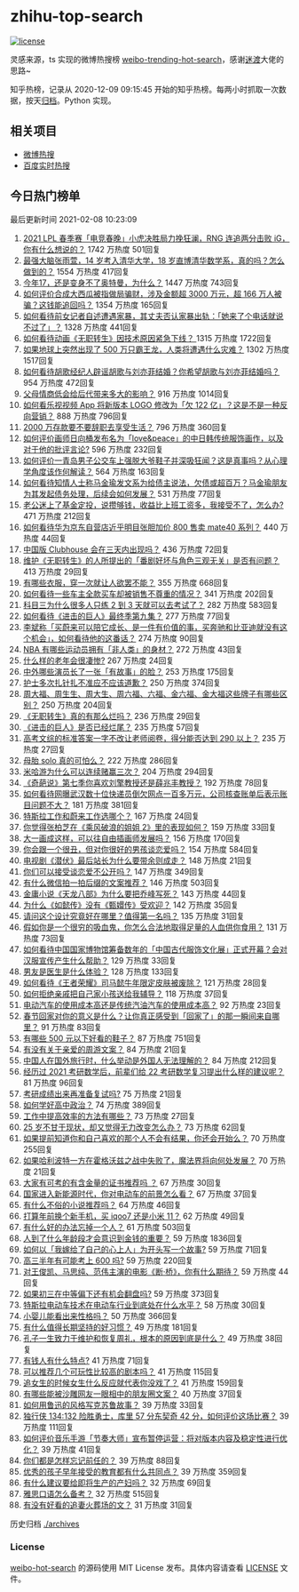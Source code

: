 # zhihu-top-search

[![license](https://img.shields.io/github/license/Arrackisarookie/zhihu-top-search)](https://github.com/Arrackisarookie/zhihu-top-search/blob/master/LICENSE)

灵感来源，ts 实现的微博热搜榜 [weibo-trending-hot-search](https://github.com/justjavac/weibo-trending-hot-search)，感谢[迷渡](https://github.com/justjavac)大佬的思路~

知乎热榜，记录从 2020-12-09 09:15:45 开始的知乎热榜。每两小时抓取一次数据，按天[归档](./archives)。Python 实现。

## 相关项目
+ [微博热搜](https://github.com/Arrackisarookie/weibo-hot-search)
+ [百度实时热搜](https://github.com/Arrackisarookie/baidu-hot-search)

## 今日热门榜单

<!-- Rank Begin -->

最后更新时间 2021-02-08 10:23:09

1. [2021 LPL 春季赛「电竞春晚」小虎决胜局力挽狂澜，RNG 连追两分击败 iG，你有什么想说的？](https://www.zhihu.com/question/443340520) 1742 万热度 501回复
1. [最强大脑张雨萱，14 岁考入清华大学，18 岁直博清华数学系，真的吗？怎么做到的？](https://www.zhihu.com/question/441843589) 1554 万热度 417回复
1. [今年17，还是变身不了奥特曼，为什么？](https://www.zhihu.com/question/373409849) 1447 万热度 743回复
1. [如何评价合成大西瓜被指做局骗财，涉及金额超 3000 万元，超 166 万人被骗？这钱能追回吗？](https://www.zhihu.com/question/443284167) 1354 万热度 165回复
1. [如何看待前女记者自述遭遇家暴，其丈夫否认家暴出轨：「她来了个电话就说不过了」？](https://www.zhihu.com/question/443259930) 1328 万热度 441回复
1. [如何看待动画《无职转生》因技术原因紧急下线？
](https://www.zhihu.com/question/443359014) 1315 万热度 1722回复
1. [如果地球上突然出现了 500 万只霸王龙，人类将遭遇什么灾难？](https://www.zhihu.com/question/443038227) 1302 万热度 1517回复
1. [如何看待胡歌经纪人辟谣胡歌与刘亦菲结婚？你希望胡歌与刘亦菲结婚吗？](https://www.zhihu.com/question/442695966) 954 万热度 472回复
1. [父母情商低会给后代带来多大的影响？](https://www.zhihu.com/question/38642896) 916 万热度 1014回复
1. [如何看乐视视频 App 将新版本 LOGO 修改为「欠 122 亿」？这是不是一种反向营销？](https://www.zhihu.com/question/443183209) 888 万热度 796回复
1. [2000 万存款要不要辞职去享受生活？](https://www.zhihu.com/question/441054579) 796 万热度 360回复
1. [如何评价画师日向桶发布名为「love&peace」的中日韩传统服饰画作，以及对于他的批评言论?](https://www.zhihu.com/question/443222196) 596 万热度 232回复
1. [如何评价一青岛男子公交车上强脱大爷鞋子并深吸狂闻？这是真事吗？从心理学角度该作何解读？](https://www.zhihu.com/question/443252251) 564 万热度 163回复
1. [如何看待知情人士称马金瑜发文系为给债主说法，欠债或超百万？马金瑜朋友为其发起债务处理，后续会如何发展？](https://www.zhihu.com/question/443322239) 531 万热度 77回复
1. [老公迷上了基金定投，说攒够钱，收益比上班工资多，我接受不了，怎么办?](https://www.zhihu.com/question/418202692) 471 万热度 212回复
1. [如何看待华为京东自营店近乎明目张胆加价 800 售卖 mate40 系列？](https://www.zhihu.com/question/442730263) 440 万热度 44回复
1. [中国版 Clubhouse 会在三天内出现吗？](https://www.zhihu.com/question/442389365) 436 万热度 72回复
1. [维护《无职转生》的人所提出的「番剧好坏与角色三观无关」是否有问题？](https://www.zhihu.com/question/442868512) 413 万热度 29回复
1. [有哪些衣服，穿一次就让人欲罢不能？](https://www.zhihu.com/question/394037020) 355 万热度 668回复
1. [如何看待一些车主全款买车却被销售不尊重的情况？](https://www.zhihu.com/question/441010813) 341 万热度 202回复
1. [科目三为什么很多人只练 2 到 3 天就可以去考试了？](https://www.zhihu.com/question/290475667) 282 万热度 583回复
1. [如何看待《进击的巨人》最终季第九集？](https://www.zhihu.com/question/443336588) 277 万热度 77回复
1. [李斌称「买蔚来可以陪它成长、是一件有价值的事，买奔驰和比亚迪就没有这个机会」，如何看待他的这番话？](https://www.zhihu.com/question/443276338) 274 万热度 90回复
1. [NBA 有哪些运动员拥有「非人类」的身材？](https://www.zhihu.com/question/440025781) 272 万热度 43回复
1. [什么样的老年会很凄惨?](https://www.zhihu.com/question/442375719) 267 万热度 24回复
1. [中外哪些演员长了一张「有故事」的脸？](https://www.zhihu.com/question/433846909) 253 万热度 175回复
1. [护士多次扎针扎不准应不应该道歉？](https://www.zhihu.com/question/442703278) 250 万热度 374回复
1. [周大福、周生生、周大生、周六福、六福、金六福、金大福这些牌子有哪些区别？](https://www.zhihu.com/question/32209352) 250 万热度 204回复
1. [《无职转生》真的有那么烂吗？](https://www.zhihu.com/question/443203645) 236 万热度 29回复
1. [《进击的巨人》是否已经烂尾？](https://www.zhihu.com/question/420825592) 235 万热度 57回复
1. [高考文综的标准答案一字不改让老师阅卷，得分能否达到 290 以上？](https://www.zhihu.com/question/443144185) 235 万热度 27回复
1. [母胎 solo 真的可怕么？](https://www.zhihu.com/question/440053207) 222 万热度 286回复
1. [米哈游为什么可以连续赌赢三次？](https://www.zhihu.com/question/429700140) 204 万热度 294回复
1. [《奇葩说》第七季你喜欢刘擎教授还是薛兆丰教授？](https://www.zhihu.com/question/443046342) 192 万热度 78回复
1. [如何看待网曝武汉数十位快递员倒欠网点一百多万元，公司核查账单后表示账目问题不大？](https://www.zhihu.com/question/443074665) 181 万热度 381回复
1. [特斯拉工作和蔚来工作选哪个？](https://www.zhihu.com/question/440648048) 167 万热度 24回复
1. [你觉得张柏芝在《乘风破浪的姐姐 2》里的表现如何？](https://www.zhihu.com/question/441581784) 159 万热度 33回复
1. [大一画成这样，可以往自由插画师发展吗？](https://www.zhihu.com/question/436767867) 156 万热度 170回复
1. [你会跟一个很丑，但对你很好的男孩谈恋爱吗？](https://www.zhihu.com/question/437880933) 154 万热度 584回复
1. [电视剧《潜伏》最后站长为什么要带余则成走？](https://www.zhihu.com/question/40623229) 148 万热度 21回复
1. [你们可以接受谈恋爱不公开吗？](https://www.zhihu.com/question/440939084) 147 万热度 349回复
1. [有什么微信拍一拍后缀的文案推荐？](https://www.zhihu.com/question/404874648) 146 万热度 503回复
1. [金庸小说《天龙八部》为什么要把乔峰写死？](https://www.zhihu.com/question/442949301) 143 万热度 44回复
1. [为什么《如懿传》没有《甄嬛传》受欢迎？](https://www.zhihu.com/question/438321740) 142 万热度 35回复
1. [请问这个设计究竟好在哪里？值得第一名吗？](https://www.zhihu.com/question/442988303) 135 万热度 31回复
1. [假如你是一个很穷的吸血鬼，你怎么合法地取得足量的人血供你食用？](https://www.zhihu.com/question/443273171) 131 万热度 73回复
1. [如何看待中国国家博物馆筹备数年的「中国古代服饰文化展」正式开幕？会对汉服宣传产生什么帮助？](https://www.zhihu.com/question/443265021) 129 万热度 33回复
1. [男友是医生是什么体验？](https://www.zhihu.com/question/67285793) 128 万热度 133回复
1. [如何看待《王者荣耀》司马懿牛年限定皮肤被废除？](https://www.zhihu.com/question/442920726) 121 万热度 28回复
1. [如何拒绝亲戚把自己家小孩送给我辅导？](https://www.zhihu.com/question/27775921) 118 万热度 37回复
1. [电动汽车的使用成本高还是传统汽油汽车的使用成本高？](https://www.zhihu.com/question/23676796) 92 万热度 23回复
1. [春节回家对你的意义是什么？让你真正感受到「回家了」的那一瞬间来自哪里？](https://www.zhihu.com/question/443293149) 91 万热度 83回复
1. [有哪些 500 元以下好看的鞋子？](https://www.zhihu.com/question/315597896) 87 万热度 751回复
1. [有没有关于亲爱的周游文案？](https://www.zhihu.com/question/441112175) 84 万热度 21回复
1. [中国人在国外旅行时，什么举动是外国人无法理解的？](https://www.zhihu.com/question/437809753) 84 万热度 212回复
1. [经历过 2021 考研数学后，前辈们给 22 考研数学复习提出什么样的建议呢？](https://www.zhihu.com/question/436694500) 81 万热度 96回复
1. [考研成绩出来再准备复试吗?](https://www.zhihu.com/question/362768021) 75 万热度 21回复
1. [如何学好高中政治？](https://www.zhihu.com/question/20167990) 74 万热度 389回复
1. [工作中提高效率的方法有哪些？](https://www.zhihu.com/question/440237998) 73 万热度 27回复
1. [25 岁不甘于现状，却又觉得无力改变怎么办？](https://www.zhihu.com/question/442968097) 73 万热度 62回复
1. [如果提前知道你和自己喜欢的那个人不会有结果，你还会开始么？](https://www.zhihu.com/question/442744353) 70 万热度 255回复
1. [如果哈利波特一方在霍格沃兹之战中失败了，魔法界将向何处发展？](https://www.zhihu.com/question/412004472) 70 万热度 21回复
1. [大家有可考的有含金量的证书推荐吗 ？](https://www.zhihu.com/question/428848820) 67 万热度 30回复
1. [国家进入新能源时代，你对电动车的前景怎么看？](https://www.zhihu.com/question/326740891) 67 万热度 37回复
1. [有什么不俗的小说推荐吗？](https://www.zhihu.com/question/433483283) 64 万热度 46回复
1. [打算年前换个新手机，买 iqoo7 还是小米 11？](https://www.zhihu.com/question/440485084) 62 万热度 49回复
1. [有什么好的办法忘掉一个人？](https://www.zhihu.com/question/440941945) 61 万热度 503回复
1. [人到了什么年龄段才会意识到金钱的重要？](https://www.zhihu.com/question/437869213) 59 万热度 1836回复
1. [如何以「我嫁给了自己的心上人」为开头写一个故事?](https://www.zhihu.com/question/439797329) 59 万热度 71回复
1. [高三半年有可能考上 600 吗?](https://www.zhihu.com/question/438090429) 59 万热度 220回复
1. [对王俊凯、马思纯、范伟主演的电影《断·桥》，你有什么期待？](https://www.zhihu.com/question/440777424) 59 万热度 44回复
1. [如果初三在中等偏下还有机会翻盘吗?](https://www.zhihu.com/question/441155090) 59 万热度 373回复
1. [特斯拉电动车技术在电动车行业到底处在什么水平？](https://www.zhihu.com/question/27612031) 58 万热度 30回复
1. [小婴儿能看出来性格吗？](https://www.zhihu.com/question/354816522) 50 万热度 366回复
1. [有什么值得长期坚持的好习惯？](https://www.zhihu.com/question/440957405) 49 万热度 181回复
1. [孔子一生致力于维护和恢复周礼，根本的原因到底是什么？](https://www.zhihu.com/question/443193618) 49 万热度 38回复
1. [有钱人有什么特点?](https://www.zhihu.com/question/25263803) 41 万热度 71回复
1. [可以推荐几个可玩性比较高的剧本吗？](https://www.zhihu.com/question/310162995) 41 万热度 115回复
1. [追女生的时候女生什么反应就代表你没戏了？](https://www.zhihu.com/question/437267039) 41 万热度 159回复
1. [有哪些能被沙雕网友一眼相中的朋友圈文案？](https://www.zhihu.com/question/442961772) 40 万热度 37回复
1. [如何用鲁迅的风格写克苏鲁故事？](https://www.zhihu.com/question/68136237) 39 万热度 33回复
1. [独行侠 134:132 险胜勇士，库里 57 分东契奇 42 分，如何评价这场比赛？](https://www.zhihu.com/question/443249796) 39 万热度 111回复
1. [如何评价音乐手游「节奏大师」宣布暂停运营：将对版本内容及稳定性进行优化？](https://www.zhihu.com/question/442983999) 39 万热度 41回复
1. [你们都是怎样忘记前任的？](https://www.zhihu.com/question/442380080) 39 万热度 88回复
1. [优秀的孩子早年接受的教育都有什么共同点？](https://www.zhihu.com/question/52712976) 39 万热度 359回复
1. [有什么建议要给即将生产的产妇吗？](https://www.zhihu.com/question/442430121) 32 万热度 69回复
1. [雅思口语怎么备考？](https://www.zhihu.com/question/35043813) 32 万热度 515回复
1. [有没有好看的追妻火葬场的文？](https://www.zhihu.com/question/402113685) 31 万热度 31回复
<!-- Rank End -->

历史归档 [./archives](./archives)

### License

[weibo-hot-search](https://github.com/Arrackisarookie/zhihu-top-search) 的源码使用 MIT License 发布。具体内容请查看 [LICENSE](./LICENSE) 文件。
